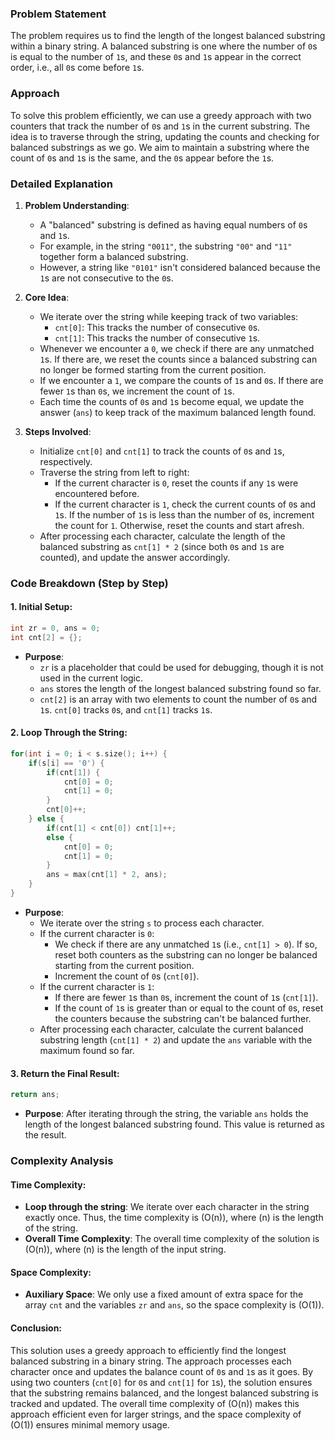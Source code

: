 ### Problem Statement

The problem requires us to find the length of the longest balanced substring within a binary string. A balanced substring is one where the number of `0`s is equal to the number of `1`s, and these `0`s and `1`s appear in the correct order, i.e., all `0`s come before `1`s.

### Approach

To solve this problem efficiently, we can use a greedy approach with two counters that track the number of `0`s and `1`s in the current substring. The idea is to traverse through the string, updating the counts and checking for balanced substrings as we go. We aim to maintain a substring where the count of `0`s and `1`s is the same, and the `0`s appear before the `1`s.

### Detailed Explanation

1. **Problem Understanding**:
   - A "balanced" substring is defined as having equal numbers of `0`s and `1`s.
   - For example, in the string `"0011"`, the substring `"00"` and `"11"` together form a balanced substring.
   - However, a string like `"0101"` isn't considered balanced because the `1`s are not consecutive to the `0`s.

2. **Core Idea**:
   - We iterate over the string while keeping track of two variables:
     - `cnt[0]`: This tracks the number of consecutive `0`s.
     - `cnt[1]`: This tracks the number of consecutive `1`s.
   - Whenever we encounter a `0`, we check if there are any unmatched `1`s. If there are, we reset the counts since a balanced substring can no longer be formed starting from the current position.
   - If we encounter a `1`, we compare the counts of `1`s and `0`s. If there are fewer `1`s than `0`s, we increment the count of `1`s.
   - Each time the counts of `0`s and `1`s become equal, we update the answer (`ans`) to keep track of the maximum balanced length found.

3. **Steps Involved**:
   - Initialize `cnt[0]` and `cnt[1]` to track the counts of `0`s and `1`s, respectively.
   - Traverse the string from left to right:
     - If the current character is `0`, reset the counts if any `1`s were encountered before.
     - If the current character is `1`, check the current counts of `0`s and `1`s. If the number of `1`s is less than the number of `0`s, increment the count for `1`. Otherwise, reset the counts and start afresh.
   - After processing each character, calculate the length of the balanced substring as `cnt[1] * 2` (since both `0`s and `1`s are counted), and update the answer accordingly.

### Code Breakdown (Step by Step)

#### 1. **Initial Setup**:

```cpp
int zr = 0, ans = 0;
int cnt[2] = {};
```

- **Purpose**: 
  - `zr` is a placeholder that could be used for debugging, though it is not used in the current logic.
  - `ans` stores the length of the longest balanced substring found so far.
  - `cnt[2]` is an array with two elements to count the number of `0`s and `1`s. `cnt[0]` tracks `0`s, and `cnt[1]` tracks `1`s.

#### 2. **Loop Through the String**:

```cpp
for(int i = 0; i < s.size(); i++) {
    if(s[i] == '0') {
        if(cnt[1]) {
            cnt[0] = 0;
            cnt[1] = 0;                    
        }
        cnt[0]++;
    } else {
        if(cnt[1] < cnt[0]) cnt[1]++;
        else {
            cnt[0] = 0;
            cnt[1] = 0;
        }
        ans = max(cnt[1] * 2, ans);
    }
}
```

- **Purpose**:
  - We iterate over the string `s` to process each character.
  - If the current character is `0`:
    - We check if there are any unmatched `1`s (i.e., `cnt[1] > 0`). If so, reset both counters as the substring can no longer be balanced starting from the current position.
    - Increment the count of `0`s (`cnt[0]`).
  - If the current character is `1`:
    - If there are fewer `1`s than `0`s, increment the count of `1`s (`cnt[1]`).
    - If the count of `1`s is greater than or equal to the count of `0`s, reset the counters because the substring can't be balanced further.
  - After processing each character, calculate the current balanced substring length (`cnt[1] * 2`) and update the `ans` variable with the maximum found so far.

#### 3. **Return the Final Result**:

```cpp
return ans;
```

- **Purpose**: After iterating through the string, the variable `ans` holds the length of the longest balanced substring found. This value is returned as the result.

### Complexity Analysis

#### Time Complexity:
- **Loop through the string**: We iterate over each character in the string exactly once. Thus, the time complexity is \(O(n)\), where \(n\) is the length of the string.
- **Overall Time Complexity**: The overall time complexity of the solution is \(O(n)\), where \(n\) is the length of the input string.

#### Space Complexity:
- **Auxiliary Space**: We only use a fixed amount of extra space for the array `cnt` and the variables `zr` and `ans`, so the space complexity is \(O(1)\).

#### Conclusion:

This solution uses a greedy approach to efficiently find the longest balanced substring in a binary string. The approach processes each character once and updates the balance count of `0`s and `1`s as it goes. By using two counters (`cnt[0]` for `0`s and `cnt[1]` for `1`s), the solution ensures that the substring remains balanced, and the longest balanced substring is tracked and updated. The overall time complexity of \(O(n)\) makes this approach efficient even for larger strings, and the space complexity of \(O(1)\) ensures minimal memory usage.